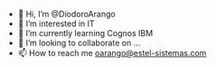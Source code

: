 - 👋 Hi, I’m @DiodoroArango
- 👀 I’m interested in IT
- 🌱 I’m currently learning Cognos IBM
- 💞️ I’m looking to collaborate on ...
- 📫 How to reach me oarango@estel-sistemas.com

<!---
DiodoroArango/DiodoroArango is a ✨ special ✨ repository because its `README.md` (this file) appears on your GitHub profile.
You can click the Preview link to take a look at your changes.
--->
